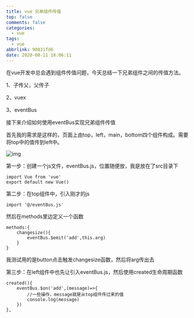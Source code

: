```yaml
---
title: vue 兄弟组件传值
top: false
comments: false
categories:
  - vue
tags:
  - vue
abbrlink: 90831fd6
date: 2020-08-11 18:06:11
---
```


在vue开发中总会遇到组件传值问题，今天总结一下兄弟组件之间的传值方法。

<!--more-->

1、子传父，父传子

2、vuex

3、eventBus

接下来介绍如何使用eventBus实现兄弟组件传值

首先我的需求是这样的，页面上由top，left，main，bottom四个组件构成。需要将top中的值传到left中。

![img](https://img2018.cnblogs.com/blog/1630583/201908/1630583-20190812154020531-1961842869.png)

第一步：创建一个js文件，eventBus.js，位置随便放，我是放在了src目录下

```
import Vue from 'vue'
export default new Vue()
```

第二步：在top组件中，引入刚才的js

```
import '@/eventBus.js' 
```

然后在methods里边定义一个函数

```
methods:{
    changesize(){
        eventBus.$emit('add',this.arg)
    }
}
```

我测试用的是button点击触发changesize函数，然后将arg传出去

第三步：在left组件中也先让引入eventBus.js，然后使用created生命周期函数

```
created(){
    eventBus.$on('add',(message)=>{
        //一些操作，message就是从top组件传过来的值
        console.log(message)
    })
},
```

